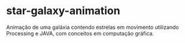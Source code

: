 # star-galaxy-animation
Animação de uma  galáxia contendo estrelas em movimento utilizando Processing e JAVA, com conceitos em computação gráfica.
